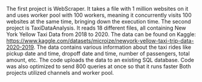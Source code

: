 The first project is WebScraper. It takes a file with 1 million websites on it and uses worker pool with 100 workers, meaning it concurrently visits 100 websites at the same time, bringing down the execution time. 
The second project is TaxiDataAnalysis. It reads 18 different files, all containing New York Yellow Taxi Data from 2018 to 2020. The data can be found on Kaggle: https://www.kaggle.com/datasets/microize/newyork-yellow-taxi-trip-data-2020-2019. The data contains various information about the taxi rides like pickup date and time, dropoff date and time, number of passengers, total amount, etc. The code uploads the data to an existing SQL database. Code was also optimized to send 800 queries at once so that it runs faster
Both projects utilized channels and worker pool. 
